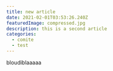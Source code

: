 ```yaml
---
title: new article
date: 2021-02-01T03:53:26.240Z
featuredImage: compressed.jpg
description: this is a second article
categories:
  - comite
  - test
---
```


bloudiblaaaaa
